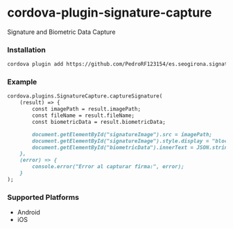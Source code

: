 # cordova-plugin-signature-capture
Signature and Biometric Data Capture

### Installation
```markdown
cordova plugin add https://github.com/PedroRF123154/es.seogirona.signaturecapture.git
```
### Example
```markdown
cordova.plugins.SignatureCapture.captureSignature(
    (result) => {        
        const imagePath = result.imagePath;
        const fileName = result.fileName;
        const biometricData = result.biometricData;

        document.getElementById("signatureImage").src = imagePath;
        document.getElementById("signatureImage").style.display = "block";        
        document.getElementById("biometricData").innerText = JSON.stringify(biometricData, null, 2);
    },
    (error) => {
        console.error("Error al capturar firma:", error);
    }
);
```
### Supported Platforms
- Android
- iOS
